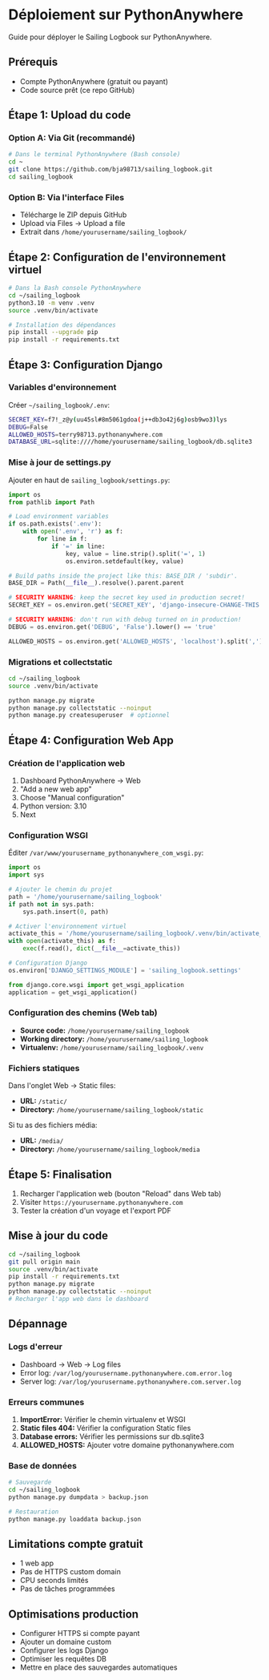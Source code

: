 # Déploiement sur PythonAnywhere

Guide pour déployer le Sailing Logbook sur PythonAnywhere.

## Prérequis
- Compte PythonAnywhere (gratuit ou payant)
- Code source prêt (ce repo GitHub)

## Étape 1: Upload du code

### Option A: Via Git (recommandé)
```bash
# Dans le terminal PythonAnywhere (Bash console)
cd ~
git clone https://github.com/bja98713/sailing_logbook.git
cd sailing_logbook
```

### Option B: Via l'interface Files
- Télécharge le ZIP depuis GitHub
- Upload via Files → Upload a file
- Extrait dans `/home/yourusername/sailing_logbook/`

## Étape 2: Configuration de l'environnement virtuel

```bash
# Dans la Bash console PythonAnywhere
cd ~/sailing_logbook
python3.10 -m venv .venv
source .venv/bin/activate

# Installation des dépendances
pip install --upgrade pip
pip install -r requirements.txt
```

## Étape 3: Configuration Django

### Variables d'environnement
Créer `~/sailing_logbook/.env`:
```bash
SECRET_KEY=f7!_z@y(uu45sl#8m5061gdoa(j++db3o42j6g)osb9wo3)lys
DEBUG=False
ALLOWED_HOSTS=terry98713.pythonanywhere.com
DATABASE_URL=sqlite:////home/yourusername/sailing_logbook/db.sqlite3
```

### Mise à jour de settings.py
Ajouter en haut de `sailing_logbook/settings.py`:
```python
import os
from pathlib import Path

# Load environment variables
if os.path.exists('.env'):
    with open('.env', 'r') as f:
        for line in f:
            if '=' in line:
                key, value = line.strip().split('=', 1)
                os.environ.setdefault(key, value)

# Build paths inside the project like this: BASE_DIR / 'subdir'.
BASE_DIR = Path(__file__).resolve().parent.parent

# SECURITY WARNING: keep the secret key used in production secret!
SECRET_KEY = os.environ.get('SECRET_KEY', 'django-insecure-CHANGE-THIS')

# SECURITY WARNING: don't run with debug turned on in production!
DEBUG = os.environ.get('DEBUG', 'False').lower() == 'true'

ALLOWED_HOSTS = os.environ.get('ALLOWED_HOSTS', 'localhost').split(',')
```

### Migrations et collectstatic
```bash
cd ~/sailing_logbook
source .venv/bin/activate

python manage.py migrate
python manage.py collectstatic --noinput
python manage.py createsuperuser  # optionnel
```

## Étape 4: Configuration Web App

### Création de l'application web
1. Dashboard PythonAnywhere → Web
2. "Add a new web app"
3. Choose "Manual configuration"
4. Python version: 3.10
5. Next

### Configuration WSGI
Éditer `/var/www/yourusername_pythonanywhere_com_wsgi.py`:

```python
import os
import sys

# Ajouter le chemin du projet
path = '/home/yourusername/sailing_logbook'
if path not in sys.path:
    sys.path.insert(0, path)

# Activer l'environnement virtuel
activate_this = '/home/yourusername/sailing_logbook/.venv/bin/activate_this.py'
with open(activate_this) as f:
    exec(f.read(), dict(__file__=activate_this))

# Configuration Django
os.environ['DJANGO_SETTINGS_MODULE'] = 'sailing_logbook.settings'

from django.core.wsgi import get_wsgi_application
application = get_wsgi_application()
```

### Configuration des chemins (Web tab)
- **Source code:** `/home/yourusername/sailing_logbook`
- **Working directory:** `/home/yourusername/sailing_logbook`
- **Virtualenv:** `/home/yourusername/sailing_logbook/.venv`

### Fichiers statiques
Dans l'onglet Web → Static files:
- **URL:** `/static/`
- **Directory:** `/home/yourusername/sailing_logbook/static`

Si tu as des fichiers média:
- **URL:** `/media/`
- **Directory:** `/home/yourusername/sailing_logbook/media`

## Étape 5: Finalisation

1. Recharger l'application web (bouton "Reload" dans Web tab)
2. Visiter `https://yourusername.pythonanywhere.com`
3. Tester la création d'un voyage et l'export PDF

## Mise à jour du code

```bash
cd ~/sailing_logbook
git pull origin main
source .venv/bin/activate
pip install -r requirements.txt
python manage.py migrate
python manage.py collectstatic --noinput
# Recharger l'app web dans le dashboard
```

## Dépannage

### Logs d'erreur
- Dashboard → Web → Log files
- Error log: `/var/log/yourusername.pythonanywhere.com.error.log`
- Server log: `/var/log/yourusername.pythonanywhere.com.server.log`

### Erreurs communes
1. **ImportError:** Vérifier le chemin virtualenv et WSGI
2. **Static files 404:** Vérifier la configuration Static files
3. **Database errors:** Vérifier les permissions sur db.sqlite3
4. **ALLOWED_HOSTS:** Ajouter votre domaine pythonanywhere.com

### Base de données
```bash
# Sauvegarde
cd ~/sailing_logbook
python manage.py dumpdata > backup.json

# Restauration
python manage.py loaddata backup.json
```

## Limitations compte gratuit
- 1 web app
- Pas de HTTPS custom domain
- CPU seconds limités
- Pas de tâches programmées

## Optimisations production
- Configurer HTTPS si compte payant
- Ajouter un domaine custom
- Configurer les logs Django
- Optimiser les requêtes DB
- Mettre en place des sauvegardes automatiques